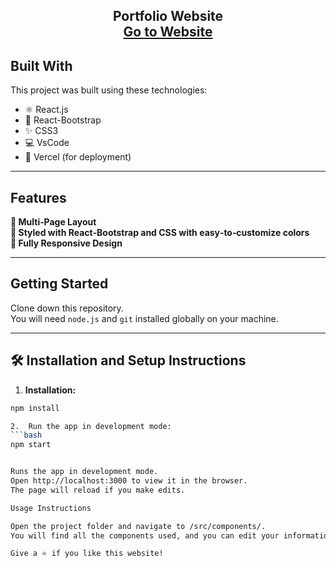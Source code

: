 <h2 align="center">
  Portfolio Website<br/>
  <a href="https://your-deployment-link.com](https://portfolio-cyan-xi-69.vercel.app" target="_blank">Go to Website</a>
</h2>

## Built With

This project was built using these technologies:

- ⚛️ React.js  
- 🎨 React-Bootstrap  
- ✨ CSS3  
- 💻 VsCode  
- 🚀 Vercel (for deployment)

---

## Features

**📖 Multi‑Page Layout**  
**🎨 Styled with React‑Bootstrap and CSS with easy‑to‑customize colors**  
**📱 Fully Responsive Design**

---

## Getting Started

Clone down this repository.  
You will need `node.js` and `git` installed globally on your machine.

---

## 🛠 Installation and Setup Instructions

1. **Installation:**  
```bash
npm install

2.	Run the app in development mode:
```bash
npm start


Runs the app in development mode.
Open http://localhost:3000 to view it in the browser.
The page will reload if you make edits.

Usage Instructions

Open the project folder and navigate to /src/components/.
You will find all the components used, and you can edit your information accordingly (such as your bio, social links, and images).

Give a ⭐ if you like this website!
